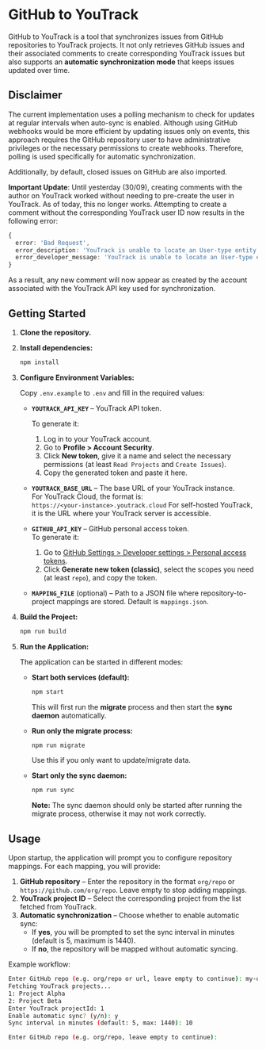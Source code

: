 # GitHub to YouTrack

GitHub to YouTrack is a tool that synchronizes issues from GitHub repositories to YouTrack projects. It not only retrieves GitHub issues and their associated comments to create corresponding YouTrack issues but also supports an **automatic synchronization mode** that keeps issues updated over time.

## Disclaimer

The current implementation uses a polling mechanism to check for updates at regular intervals when auto-sync is enabled. Although using GitHub webhooks would be more efficient by updating issues only on events, this approach requires the GitHub repository user to have administrative privileges or the necessary permissions to create webhooks. Therefore, polling is used specifically for automatic synchronization.

Additionally, by default, closed issues on GitHub are also imported.

**Important Update**: Until yesterday (30/09), creating comments with the author on YouTrack worked without needing to pre-create the user in YouTrack. As of today, this no longer works. Attempting to create a comment without the corresponding YouTrack user ID now results in the following error:

```ts
{
  error: 'Bad Request',
  error_description: 'YouTrack is unable to locate an User-type entity unless its ID is also provided',
  error_developer_message: 'YouTrack is unable to locate an User-type entity unless its ID is also provided'
}
```

As a result, any new comment will now appear as created by the account associated with the YouTrack API key used for synchronization.

## Getting Started

1. **Clone the repository.**

2. **Install dependencies:**

    ```sh
    npm install
    ```

3. **Configure Environment Variables:**

    Copy `.env.example` to `.env` and fill in the required values:

    - **`YOUTRACK_API_KEY`** – YouTrack API token.

        To generate it:
        1. Log in to your YouTrack account.
        2. Go to **Profile > Account Security**.
        3. Click **New token**, give it a name and select the necessary permissions (at least `Read Projects` and `Create Issues`).
        4. Copy the generated token and paste it here.

    - **`YOUTRACK_BASE_URL`** – The base URL of your YouTrack instance.  
        For YouTrack Cloud, the format is:  
        `https://<your-instance>.youtrack.cloud`
        For self-hosted YouTrack, it is the URL where your YouTrack server is accessible.

    - **`GITHUB_API_KEY`** – GitHub personal access token.  
        To generate it:
        1. Go to [GitHub Settings > Developer settings > Personal access tokens](https://github.com/settings/tokens).
        2. Click **Generate new token (classic)**, select the scopes you need (at least `repo`), and copy the token.

    - **`MAPPING_FILE`** (optional) – Path to a JSON file where repository-to-project mappings are stored. Default is `mappings.json`.

4. **Build the Project:**

    ```sh
    npm run build
    ```

5. **Run the Application:**

    The application can be started in different modes:

    - **Start both services (default):**

        ```sh
        npm start
        ```

        This will first run the **migrate** process and then start the **sync daemon** automatically.

    - **Run only the migrate process:**

        ```sh
        npm run migrate
        ```

        Use this if you only want to update/migrate data.

    - **Start only the sync daemon:**

        ```sh
        npm run sync
        ```

        **Note:** The sync daemon should only be started after running the migrate process, otherwise it may not work correctly.

## Usage

Upon startup, the application will prompt you to configure repository mappings. For each mapping, you will provide:

1. **GitHub repository** – Enter the repository in the format `org/repo` or `https://github.com/org/repo`. Leave empty to stop adding mappings.
2. **YouTrack project ID** – Select the corresponding project from the list fetched from YouTrack.
3. **Automatic synchronization** – Choose whether to enable automatic sync:
   - If **yes**, you will be prompted to set the sync interval in minutes (default is 5, maximum is 1440).
   - If **no**, the repository will be mapped without automatic syncing.

Example workflow:

```sh
Enter GitHub repo (e.g. org/repo or url, leave empty to continue): my-org/my-repo
Fetching YouTrack projects...
1: Project Alpha
2: Project Beta
Enter YouTrack projectId: 1
Enable automatic sync? (y/n): y
Sync interval in minutes (default: 5, max: 1440): 10

Enter GitHub repo (e.g. org/repo, leave empty to continue): 
```
